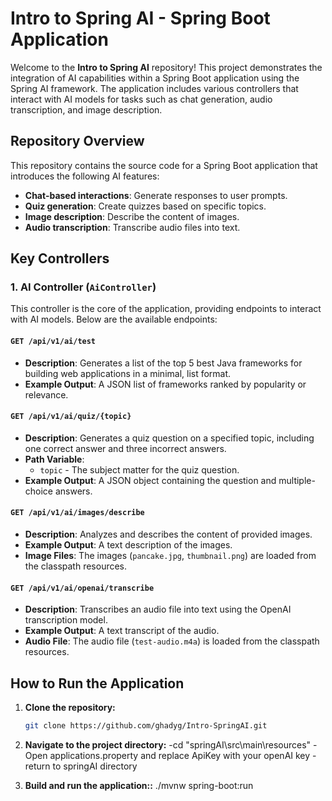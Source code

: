 # Intro to Spring AI - Spring Boot Application

Welcome to the **Intro to Spring AI** repository! This project demonstrates the integration of AI capabilities within a Spring Boot application using the Spring AI framework. The application includes various controllers that interact with AI models for tasks such as chat generation, audio transcription, and image description.

## Repository Overview

This repository contains the source code for a Spring Boot application that introduces the following AI features:

- **Chat-based interactions**: Generate responses to user prompts.
- **Quiz generation**: Create quizzes based on specific topics.
- **Image description**: Describe the content of images.
- **Audio transcription**: Transcribe audio files into text.

## Key Controllers

### 1. AI Controller (`AiController`)

This controller is the core of the application, providing endpoints to interact with AI models. Below are the available endpoints:

#### `GET /api/v1/ai/test`

- **Description**: Generates a list of the top 5 best Java frameworks for building web applications in a minimal, list format.
- **Example Output**: A JSON list of frameworks ranked by popularity or relevance.

#### `GET /api/v1/ai/quiz/{topic}`

- **Description**: Generates a quiz question on a specified topic, including one correct answer and three incorrect answers.
- **Path Variable**: 
  - `topic` - The subject matter for the quiz question.
- **Example Output**: A JSON object containing the question and multiple-choice answers.

#### `GET /api/v1/ai/images/describe`

- **Description**: Analyzes and describes the content of provided images.
- **Example Output**: A text description of the images.
- **Image Files**: The images (`pancake.jpg`, `thumbnail.png`) are loaded from the classpath resources.

#### `GET /api/v1/ai/openai/transcribe`

- **Description**: Transcribes an audio file into text using the OpenAI transcription model.
- **Example Output**: A text transcript of the audio.
- **Audio File**: The audio file (`test-audio.m4a`) is loaded from the classpath resources.

## How to Run the Application

1. **Clone the repository:**
   ```sh
   git clone https://github.com/ghadyg/Intro-SpringAI.git

2. **Navigate to the project directory:**
   -cd "springAI\src\main\resources"
   -Open applications.property and replace ApiKey with your openAI key
   -return to springAI directory

3. **Build and run the application::**
   ./mvnw spring-boot:run


